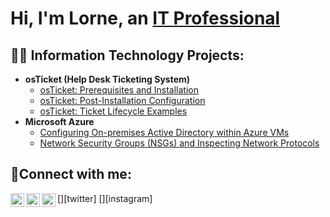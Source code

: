 <h1>Hi, I'm Lorne, an <a href="https://www.linkedin.com/in/lorne-laney-56986551?lipi=urn%3Ali%3Apage%3Ad_flagship3_profile_view_base_contact_details%3B96AY%2FMWDQV2uciWdsws95w%3D%3D">IT Professional</a></h1>

<h2>👨‍💻 Information Technology Projects:</h2>

- <b>osTicket (Help Desk Ticketing System)</b>
  - [osTicket: Prerequisites and Installation](https://github.com/medic107/osticket-prereqs)
  - [osTicket: Post-Installation Configuration](https://github.com/medic107/post-install-config)
  - [osTicket: Ticket Lifecycle Examples](https://github.com/medic107/ticket-lifecycle)
- <b>Microsoft Azure</b>
  - [Configuring On-premises Active Directory within Azure VMs](https://github.com/medic107/configure-ad)
  - [Network Security Groups (NSGs) and Inspecting Network Protocols](https://github.com/medic107/azure-network-protocols)

<h2>🤳Connect with me:</h2>

[<img align="left" alt="Josh | Twitter" width="22px" src="https://cdn.jsdelivr.net/npm/simple-icons@v3/icons/twitter.svg" />][twitter]
[<img align="left" alt="Josh | LinkedIn" width="22px" src="https://cdn.jsdelivr.net/npm/simple-icons@v3/icons/linkedin.svg" />][linkedin]
[<img align="left" alt="Josh | Instagram" width="22px" src="https://cdn.jsdelivr.net/npm/simple-icons@v3/icons/instagram.svg" />][instagram]



[linkedin]: https://www.linkedin.com/in/lorne-laney-56986551?lipi=urn%3Ali%3Apage%3Ad_flagship3_profile_view_base_contact_details%3B96AY%2FMWDQV2uciWdsws95w%3D%3D
